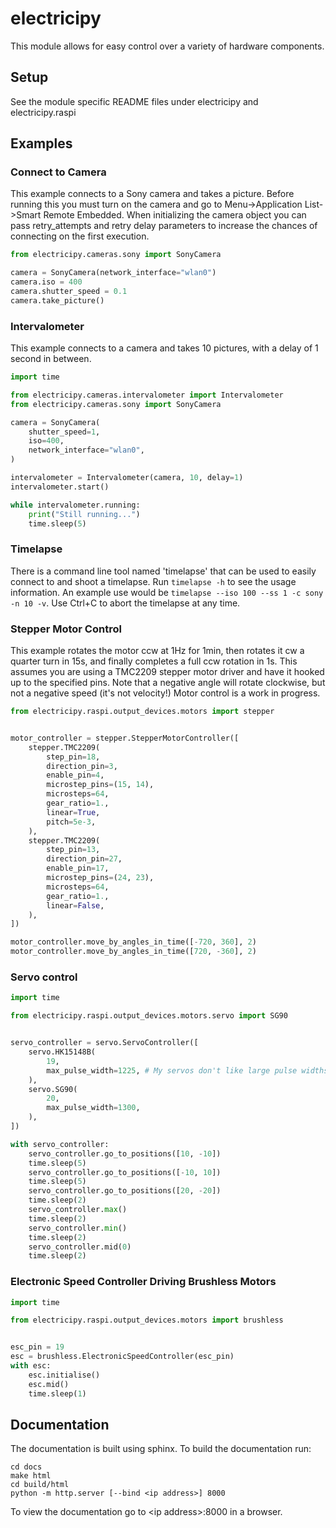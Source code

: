 # electricipy

This module allows for easy control over a variety of hardware components.


## Setup

See the module specific README files under electricipy and electricipy.raspi


## Examples

### Connect to Camera

This example connects to a Sony camera and takes a picture. Before running this you must turn on the camera and go to Menu->Application List->Smart Remote Embedded. When initializing the camera object you can pass retry_attempts and retry delay parameters to increase the chances of connecting on the first execution.

```python
from electricipy.cameras.sony import SonyCamera

camera = SonyCamera(network_interface="wlan0")
camera.iso = 400
camera.shutter_speed = 0.1
camera.take_picture()
```

### Intervalometer

This example connects to a camera and takes 10 pictures, with a delay of 1 second in between.

```python
import time

from electricipy.cameras.intervalometer import Intervalometer
from electricipy.cameras.sony import SonyCamera

camera = SonyCamera(
    shutter_speed=1,
    iso=400,
    network_interface="wlan0",
)

intervalometer = Intervalometer(camera, 10, delay=1)
intervalometer.start()

while intervalometer.running:
    print("Still running...")
    time.sleep(5)
```

### Timelapse

There is a command line tool named 'timelapse' that can be used to easily connect to and shoot a timelapse. Run `timelapse -h` to see the usage information. An example use would be `timelapse --iso 100 --ss 1 -c sony -n 10 -v`. Use Ctrl+C to abort the timelapse at any time.


### Stepper Motor Control

This example rotates the motor ccw at 1Hz for 1min, then rotates it cw a quarter turn in 15s, and finally completes a full ccw rotation in 1s. This assumes you are using a TMC2209 stepper motor driver and have it hooked up to the specified pins. Note that a negative angle will rotate clockwise, but not a negative speed (it's not velocity!) Motor control is a work in progress.

```python
from electricipy.raspi.output_devices.motors import stepper


motor_controller = stepper.StepperMotorController([
    stepper.TMC2209(
        step_pin=18,
        direction_pin=3,
        enable_pin=4,
        microstep_pins=(15, 14),
        microsteps=64,
        gear_ratio=1.,
        linear=True,
        pitch=5e-3,
    ),
    stepper.TMC2209(
        step_pin=13,
        direction_pin=27,
        enable_pin=17,
        microstep_pins=(24, 23),
        microsteps=64,
        gear_ratio=1.,
        linear=False,
    ),
])

motor_controller.move_by_angles_in_time([-720, 360], 2)
motor_controller.move_by_angles_in_time([720, -360], 2)
```

### Servo control

```python
import time

from electricipy.raspi.output_devices.motors.servo import SG90


servo_controller = servo.ServoController([
    servo.HK15148B(
        19,
        max_pulse_width=1225, # My servos don't like large pulse widths
    ),
    servo.SG90(
        20,
        max_pulse_width=1300,
    ),
])

with servo_controller:
    servo_controller.go_to_positions([10, -10])
    time.sleep(5)
    servo_controller.go_to_positions([-10, 10])
    time.sleep(5)
    servo_controller.go_to_positions([20, -20])
    time.sleep(2)
    servo_controller.max()
    time.sleep(2)
    servo_controller.min()
    time.sleep(2)
    servo_controller.mid(0)
    time.sleep(2)
```

### Electronic Speed Controller Driving Brushless Motors

```python
import time

from electricipy.raspi.output_devices.motors import brushless


esc_pin = 19
esc = brushless.ElectronicSpeedController(esc_pin)
with esc:
    esc.initialise()
    esc.mid()
    time.sleep(1)
```

## Documentation

The documentation is built using sphinx. To build the documentation run:
```
cd docs
make html
cd build/html
python -m http.server [--bind <ip address>] 8000
```

To view the documentation go to \<ip address\>:8000 in a browser.
